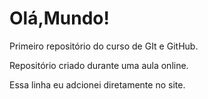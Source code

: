 # Olá,Mundo!
 Primeiro repositório do curso de GIt e GitHub.
 
 Repositório criado durante uma aula online.
 
 Essa linha eu adcionei diretamente no site.

